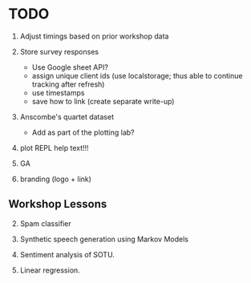 # TODO

1. Adjust timings based on prior workshop data

2. Store survey responses

   - Use Google sheet API?
   - assign unique client ids (use localstorage; thus able to continue tracking after refresh)
   - use timestamps
   - save how to link (create separate write-up)

3. Anscombe's quartet dataset

   - Add as part of the plotting lab?

4. plot REPL help text!!!

5. GA

6. branding (logo + link)


## Workshop Lessons

2. Spam classifier

3. Synthetic speech generation using Markov Models

4. Sentiment analysis of SOTU.

5. Linear regression.
